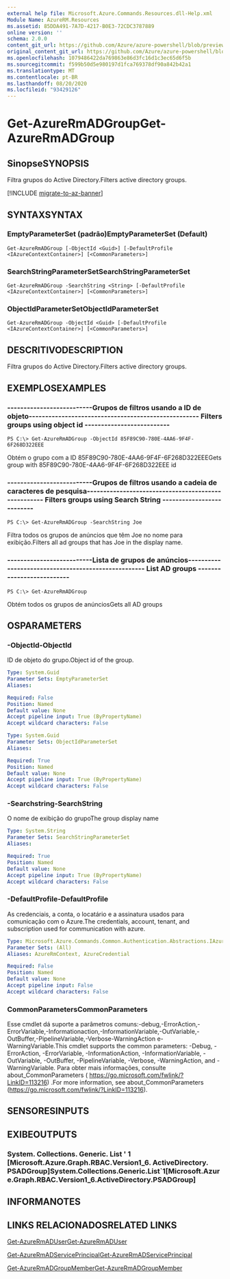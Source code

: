 ```yaml
---
external help file: Microsoft.Azure.Commands.Resources.dll-Help.xml
Module Name: AzureRM.Resources
ms.assetid: 85DDA491-7A7D-4217-B0E3-72CDC3787889
online version: ''
schema: 2.0.0
content_git_url: https://github.com/Azure/azure-powershell/blob/preview/src/ResourceManager/Resources/Commands.Resources/help/Get-AzureRmADGroup.md
original_content_git_url: https://github.com/Azure/azure-powershell/blob/preview/src/ResourceManager/Resources/Commands.Resources/help/Get-AzureRmADGroup.md
ms.openlocfilehash: 1079486422da769863e86d3fc16d1c3ec65d6f5b
ms.sourcegitcommit: f599b50d5e980197d1fca769378df90a842b42a1
ms.translationtype: MT
ms.contentlocale: pt-BR
ms.lasthandoff: 08/20/2020
ms.locfileid: "93429126"
---
```

# <span data-ttu-id="b3ff3-101">Get-AzureRmADGroup</span><span class="sxs-lookup"><span data-stu-id="b3ff3-101">Get-AzureRmADGroup</span></span>

## <span data-ttu-id="b3ff3-102">Sinopse</span><span class="sxs-lookup"><span data-stu-id="b3ff3-102">SYNOPSIS</span></span>
<span data-ttu-id="b3ff3-103">Filtra grupos do Active Directory.</span><span class="sxs-lookup"><span data-stu-id="b3ff3-103">Filters active directory groups.</span></span>

[!INCLUDE [migrate-to-az-banner](../../includes/migrate-to-az-banner.md)]

## <span data-ttu-id="b3ff3-104">SYNTAX</span><span class="sxs-lookup"><span data-stu-id="b3ff3-104">SYNTAX</span></span>

### <span data-ttu-id="b3ff3-105">EmptyParameterSet (padrão)</span><span class="sxs-lookup"><span data-stu-id="b3ff3-105">EmptyParameterSet (Default)</span></span>
```
Get-AzureRmADGroup [-ObjectId <Guid>] [-DefaultProfile <IAzureContextContainer>] [<CommonParameters>]
```

### <span data-ttu-id="b3ff3-106">SearchStringParameterSet</span><span class="sxs-lookup"><span data-stu-id="b3ff3-106">SearchStringParameterSet</span></span>
```
Get-AzureRmADGroup -SearchString <String> [-DefaultProfile <IAzureContextContainer>] [<CommonParameters>]
```

### <span data-ttu-id="b3ff3-107">ObjectIdParameterSet</span><span class="sxs-lookup"><span data-stu-id="b3ff3-107">ObjectIdParameterSet</span></span>
```
Get-AzureRmADGroup -ObjectId <Guid> [-DefaultProfile <IAzureContextContainer>] [<CommonParameters>]
```

## <span data-ttu-id="b3ff3-108">DESCRITIVO</span><span class="sxs-lookup"><span data-stu-id="b3ff3-108">DESCRIPTION</span></span>
<span data-ttu-id="b3ff3-109">Filtra grupos do Active Directory.</span><span class="sxs-lookup"><span data-stu-id="b3ff3-109">Filters active directory groups.</span></span>

## <span data-ttu-id="b3ff3-110">EXEMPLOS</span><span class="sxs-lookup"><span data-stu-id="b3ff3-110">EXAMPLES</span></span>

### <span data-ttu-id="b3ff3-111">--------------------------Grupos de filtros usando a ID de objeto--------------------------</span><span class="sxs-lookup"><span data-stu-id="b3ff3-111">--------------------------  Filters groups using object id  --------------------------</span></span>
```
PS C:\> Get-AzureRmADGroup -ObjectId 85F89C90-780E-4AA6-9F4F-6F268D322EEE
```

<span data-ttu-id="b3ff3-112">Obtém o grupo com a ID 85F89C90-780E-4AA6-9F4F-6F268D322EEE</span><span class="sxs-lookup"><span data-stu-id="b3ff3-112">Gets group with 85F89C90-780E-4AA6-9F4F-6F268D322EEE id</span></span>

### <span data-ttu-id="b3ff3-113">--------------------------Grupos de filtros usando a cadeia de caracteres de pesquisa--------------------------</span><span class="sxs-lookup"><span data-stu-id="b3ff3-113">--------------------------  Filters groups using Search String  --------------------------</span></span>
```
PS C:\> Get-AzureRmADGroup -SearchString Joe
```

<span data-ttu-id="b3ff3-114">Filtra todos os grupos de anúncios que têm Joe no nome para exibição.</span><span class="sxs-lookup"><span data-stu-id="b3ff3-114">Filters all ad groups that has Joe in the display name.</span></span>

### <span data-ttu-id="b3ff3-115">--------------------------Lista de grupos de anúncios--------------------------</span><span class="sxs-lookup"><span data-stu-id="b3ff3-115">--------------------------  List AD groups  --------------------------</span></span>
```
PS C:\> Get-AzureRmADGroup
```

<span data-ttu-id="b3ff3-116">Obtém todos os grupos de anúncios</span><span class="sxs-lookup"><span data-stu-id="b3ff3-116">Gets all AD groups</span></span>

## <span data-ttu-id="b3ff3-117">OS</span><span class="sxs-lookup"><span data-stu-id="b3ff3-117">PARAMETERS</span></span>

### <span data-ttu-id="b3ff3-118">-ObjectId</span><span class="sxs-lookup"><span data-stu-id="b3ff3-118">-ObjectId</span></span>
<span data-ttu-id="b3ff3-119">ID de objeto do grupo.</span><span class="sxs-lookup"><span data-stu-id="b3ff3-119">Object id of the group.</span></span>

```yaml
Type: System.Guid
Parameter Sets: EmptyParameterSet
Aliases: 

Required: False
Position: Named
Default value: None
Accept pipeline input: True (ByPropertyName)
Accept wildcard characters: False
```

```yaml
Type: System.Guid
Parameter Sets: ObjectIdParameterSet
Aliases: 

Required: True
Position: Named
Default value: None
Accept pipeline input: True (ByPropertyName)
Accept wildcard characters: False
```

### <span data-ttu-id="b3ff3-120">-Searchstring</span><span class="sxs-lookup"><span data-stu-id="b3ff3-120">-SearchString</span></span>
<span data-ttu-id="b3ff3-121">O nome de exibição do grupo</span><span class="sxs-lookup"><span data-stu-id="b3ff3-121">The group display name</span></span>

```yaml
Type: System.String
Parameter Sets: SearchStringParameterSet
Aliases: 

Required: True
Position: Named
Default value: None
Accept pipeline input: True (ByPropertyName)
Accept wildcard characters: False
```

### <span data-ttu-id="b3ff3-122">-DefaultProfile</span><span class="sxs-lookup"><span data-stu-id="b3ff3-122">-DefaultProfile</span></span>
<span data-ttu-id="b3ff3-123">As credenciais, a conta, o locatário e a assinatura usados para comunicação com o Azure.</span><span class="sxs-lookup"><span data-stu-id="b3ff3-123">The credentials, account, tenant, and subscription used for communication with azure.</span></span>

```yaml
Type: Microsoft.Azure.Commands.Common.Authentication.Abstractions.IAzureContextContainer
Parameter Sets: (All)
Aliases: AzureRmContext, AzureCredential

Required: False
Position: Named
Default value: None
Accept pipeline input: False
Accept wildcard characters: False
```

### <span data-ttu-id="b3ff3-124">CommonParameters</span><span class="sxs-lookup"><span data-stu-id="b3ff3-124">CommonParameters</span></span>
<span data-ttu-id="b3ff3-125">Esse cmdlet dá suporte a parâmetros comuns:-debug,-ErrorAction,-ErrorVariable,-Informationaction,-InformationVariable,-OutVariable,-OutBuffer,-PipelineVariable,-Verbose-WarningAction e-WarningVariable.</span><span class="sxs-lookup"><span data-stu-id="b3ff3-125">This cmdlet supports the common parameters: -Debug, -ErrorAction, -ErrorVariable, -InformationAction, -InformationVariable, -OutVariable, -OutBuffer, -PipelineVariable, -Verbose, -WarningAction, and -WarningVariable.</span></span> <span data-ttu-id="b3ff3-126">Para obter mais informações, consulte about_CommonParameters ( https://go.microsoft.com/fwlink/?LinkID=113216) .</span><span class="sxs-lookup"><span data-stu-id="b3ff3-126">For more information, see about_CommonParameters (https://go.microsoft.com/fwlink/?LinkID=113216).</span></span>

## <span data-ttu-id="b3ff3-127">SENSORES</span><span class="sxs-lookup"><span data-stu-id="b3ff3-127">INPUTS</span></span>

## <span data-ttu-id="b3ff3-128">EXIBE</span><span class="sxs-lookup"><span data-stu-id="b3ff3-128">OUTPUTS</span></span>

### <span data-ttu-id="b3ff3-129">System. Collections. Generic. List ' 1 [Microsoft.Azure.Graph.RBAC.Version1_6. ActiveDirectory. PSADGroup]</span><span class="sxs-lookup"><span data-stu-id="b3ff3-129">System.Collections.Generic.List\`1[Microsoft.Azure.Graph.RBAC.Version1_6.ActiveDirectory.PSADGroup]</span></span>

## <span data-ttu-id="b3ff3-130">INFORMA</span><span class="sxs-lookup"><span data-stu-id="b3ff3-130">NOTES</span></span>

## <span data-ttu-id="b3ff3-131">LINKS RELACIONADOS</span><span class="sxs-lookup"><span data-stu-id="b3ff3-131">RELATED LINKS</span></span>

[<span data-ttu-id="b3ff3-132">Get-AzureRmADUser</span><span class="sxs-lookup"><span data-stu-id="b3ff3-132">Get-AzureRmADUser</span></span>](./Get-AzureRmADUser.md)

[<span data-ttu-id="b3ff3-133">Get-AzureRmADServicePrincipal</span><span class="sxs-lookup"><span data-stu-id="b3ff3-133">Get-AzureRmADServicePrincipal</span></span>](./Get-AzureRmADServicePrincipal.md)

[<span data-ttu-id="b3ff3-134">Get-AzureRmADGroupMember</span><span class="sxs-lookup"><span data-stu-id="b3ff3-134">Get-AzureRmADGroupMember</span></span>](./Get-AzureRmADGroupMember.md)

